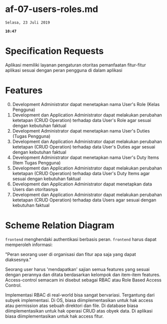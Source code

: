 # af-07-users-roles.md

`Selasa, 23 Juli 2019`

**`10:47`**

# Specification Requests

Aplikasi memiliki layanan pengaturan otoritas pemanfaatan fitur-fitur aplikasi sesuai dengan peran pengguna di dalam aplikasi

# Features

0. Development Administrator dapat menetapkan nama User's Role (Kelas Pengguna)
1. Development dan Application Administrator dapat melakukan perubahan ketetapan (CRUD Operation) terhadap data User's Role agar sesuai dengan kebutuhan faktual
2. Development Administrator dapat menetapkan nama User's Duties (Tugas Pengguna)
3. Development dan Application Administrator dapat melakukan perubahan ketetapan (CRUD Operation) terhadap data User's Duties agar sesuai dengan kebutuhan faktual
4. Development Administrator dapat menetapkan nama User's Duty Items (Item Tugas Pengguna)
5. Development dan Application Administrator dapat melakukan perubahan ketetapan (CRUD Operation) terhadap data User's Duty Items agar sesuai dengan kebutuhan faktual
6. Development dan Application Administrator dapat menetapkan data Users dan otoritasnya
7. Development dan Application Administrator dapat melakukan perubahan ketetapan (CRUD Operation) terhadap data Users agar sesuai dengan kebutuhan faktual

# Scheme Relation Diagram



`frontend` menghendaki authentikasi berbasis peran. `frontend` harus dapat memperoleh informasi:

"Peran seorang user di organisasi dan fitur apa saja yang dapat diaksesnya."

Seorang user harus 'mendapatkan' sajian semua features yang sesuai dengan perannya dan ditata berdasarkan kelompok dan item-item features. Access-control semacam ini disebut sebagai RBAC atau Role Based Access Control.

Implementasi RBAC di real-world bisa sangat bervariasi. Tergantung dari subyek implementasi. Di OS, biasa diimplementasikan untuk hak access atau permission atas sebuah direktori dan file. Di database biasa diimplementasikan untuk hak operasi CRUD atas obyek data. Di aplikasi biasa diimplementasikan untuk hak access fitur.






